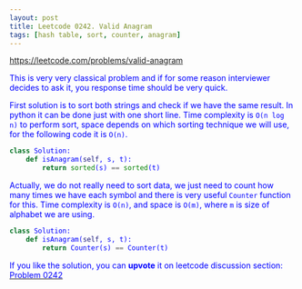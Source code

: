 ```yaml
---
layout: post
title: Leetcode 0242. Valid Anagram
tags: [hash table, sort, counter, anagram]
---
```


<a href="https://leetcode.com/problems/valid-anagram"> <font color = blue>https://leetcode.com/problems/valid-anagram

This is very very classical problem and if for some reason interviewer decides to ask it, you response time should be very quick.

First solution is to sort both strings and check if we have the same result. In python it can be done just with one short line. Time complexity is `O(n log n)` to perform sort, space depends on which sorting technique we will use, for the following code it is `O(n)`.

```python
class Solution:
    def isAnagram(self, s, t):
        return sorted(s) == sorted(t)
```

Actually, we do not really need to sort data, we just need to count how many times we have each symbol and there is very useful `Counter` function for this. Time complexity is `O(n)`, and space is `O(m)`, where `m` is size of alphabet we are using.

```python
class Solution:
    def isAnagram(self, s, t):
        return Counter(s) == Counter(t)
```

If you like the solution, you can **upvote** it on leetcode discussion section:<a href="https://leetcode.com/problems/valid-anagram/discuss/1060535/python-2-oneliners-explained"> <font color = blue>Problem 0242
